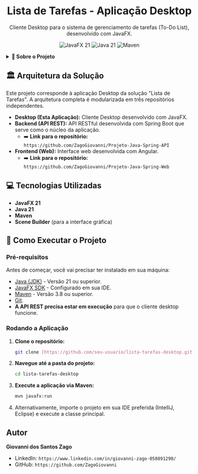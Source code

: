 <h1 align="center">Lista de Tarefas - Aplicação Desktop</h1>
<p align="center">Cliente Desktop para o sistema de gerenciamento de tarefas (To-Do List), desenvolvido com JavaFX.</p>

<p align="center">
  <img src="https://img.shields.io/badge/JavaFX-21-orange?style=for-the-badge&logo=openjfx" alt="JavaFX 21">
  <img src="https://img.shields.io/badge/Java-21-blue?style=for-the-badge&logo=java" alt="Java 21">
  <img src="https://img.shields.io/badge/Maven-4-red?style=for-the-badge&logo=apache-maven" alt="Maven">
</p>

<details>
  <summary><strong>📝 Sobre o Projeto</strong></summary>
  <br>
  Esta é a aplicação cliente de Desktop para o sistema "Lista de Tarefas". Ela oferece uma experiência nativa para o usuário, consumindo a mesma API REST que a versão web, permitindo o gerenciamento de tarefas diretamente do computador.

  O projeto foi desenvolvido seguindo o tutorial "Projeto Aplicação Full Stack" do professor Ricardo Tec.
</details>

## 🏛️ Arquitetura da Solução

Este projeto corresponde à aplicação Desktop da solução "Lista de Tarefas". A arquitetura completa é modularizada em três repositórios independentes.

* **Desktop (Esta Aplicação):** Cliente Desktop desenvolvido com JavaFX.
* **Backend (API REST):** API RESTful desenvolvida com Spring Boot que serve como o núcleo da aplicação.
    * ➡️ **Link para o repositório:** `https://github.com/ZagoGiovanni/Projeto-Java-Spring-API`
* **Frontend (Web):** Interface web desenvolvida com Angular.
    * ➡️ **Link para o repositório:** `https://github.com/ZagoGiovanni/Projeto-Java-Spring-Web`

## 💻 Tecnologias Utilizadas

- **JavaFX 21**
- **Java 21**
- **Maven**
- **Scene Builder** (para a interface gráfica)

## 🚀 Como Executar o Projeto

### Pré-requisitos

Antes de começar, você vai precisar ter instalado em sua máquina:
* [Java (JDK)](https://www.oracle.com/java/technologies/downloads/) - Versão 21 ou superior.
* [JavaFX SDK](https://gluonhq.com/products/javafx/) - Configurado em sua IDE.
* [Maven](https://maven.apache.org/download.cgi) - Versão 3.8 ou superior.
* [Git](https://git-scm.com/downloads).
* **A API REST precisa estar em execução** para que o cliente desktop funcione.

### Rodando a Aplicação

1.  **Clone o repositório:**
    ```bash
    git clone [https://github.com/seu-usuario/lista-tarefas-desktop.git](https://github.com/seu-usuario/lista-tarefas-desktop.git)
    ```

2.  **Navegue até a pasta do projeto:**
    ```bash
    cd lista-tarefas-desktop
    ```

3.  **Execute a aplicação via Maven:**
    ```bash
    mvn javafx:run
    ```

4.  Alternativamente, importe o projeto em sua IDE preferida (IntelliJ, Eclipse) e execute a classe principal.

## Autor

**Giovanni dos Santos Zago**

- LinkedIn: `https://www.linkedin.com/in/giovanni-zago-058891290/`
- GitHub: `https://github.com/ZagoGiovanni`
